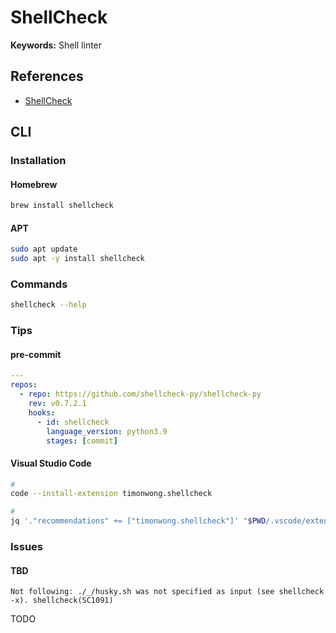 # ShellCheck

**Keywords:** Shell linter

## References

- [ShellCheck](https://www.shellcheck.net/)

## CLI

### Installation

#### Homebrew

```sh
brew install shellcheck
```

#### APT

```sh
sudo apt update
sudo apt -y install shellcheck
```

<!-- #### YUM

```sh
yum check-update

# Repo: EPEL
sudo yum -y install shellcheck
``` -->

### Commands

```sh
shellcheck --help
```

<!-- ### Usage

```sh
#
shellcheck
``` -->

### Tips

<!-- ####

```sh
# shellcheck disable=SC2081
# shellcheck disable=SC1091
``` -->

#### pre-commit

```yaml
---
repos:
  - repo: https://github.com/shellcheck-py/shellcheck-py
    rev: v0.7.2.1
    hooks:
      - id: shellcheck
        language_version: python3.9
        stages: [commit]
```

#### Visual Studio Code

```sh
#
code --install-extension timonwong.shellcheck

#
jq '."recommendations" += ["timonwong.shellcheck"]' "$PWD/.vscode/extensions.json" | sponge "$PWD/.vscode/extensions.json"
```

### Issues

#### TBD

```log
Not following: ./_/husky.sh was not specified as input (see shellcheck -x). shellcheck(SC1091)
```

TODO
